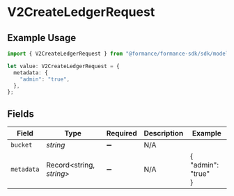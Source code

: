 # V2CreateLedgerRequest

## Example Usage

```typescript
import { V2CreateLedgerRequest } from "@formance/formance-sdk/sdk/models/shared";

let value: V2CreateLedgerRequest = {
  metadata: {
    "admin": "true",
  },
};
```

## Fields

| Field                    | Type                     | Required                 | Description              | Example                  |
| ------------------------ | ------------------------ | ------------------------ | ------------------------ | ------------------------ |
| `bucket`                 | *string*                 | :heavy_minus_sign:       | N/A                      |                          |
| `metadata`               | Record<string, *string*> | :heavy_minus_sign:       | N/A                      | {<br/>"admin": "true"<br/>} |
